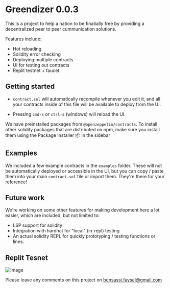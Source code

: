 # Greendizer 0.0.3
This is a project to help a nation to be finatially free by providing a decentralized peer to peer cummunication solutions. 

Features include:
- Hot reloading
- Solidity error checking
- Deploying multiple contracts
- UI for testing out contracts
- Replit testnet + faucet

## Getting started

- `contract.sol` will automatically recompile whenever you edit it, and all your contracts inside of this file will be available to deploy from the UI.

- Pressing `cmd-s` or `ctrl-s` (windows) will reload the UI.

We have preinstalled packages from `@openzeppelin/contracts`. To install other solidity packages that are distributed on npm, make sure you install them using the Package Installer 📦 in the sidebar

## Examples

We included a few example contracts in the `examples` folder. These will not be automatically deployed or accessible in the UI, but you can copy / paste them into your main `contract.sol` file or import them. They're there for your reference!

## Future work

We're working on some other features for making development here a lot easier, which are included, but not limited to:

- LSP support for solidity
- Integration with hardhat for "local" (in-repl) testing
- An actual solidity REPL for quickly prototyping / testing functions or lines.

## Replit Tesnet
![image](https://user-images.githubusercontent.com/17496806/160019338-fa0570a3-5e97-43c5-870d-2bcd3054e171.png)


Please leave any comments on this project on bensassi.faysel@gmail.com
